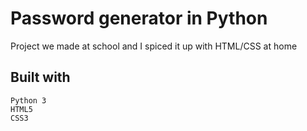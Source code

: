 # Password generator in Python

Project we made at school and I spiced it up with HTML/CSS at home

## Built with

```
Python 3
HTML5
CSS3
```
